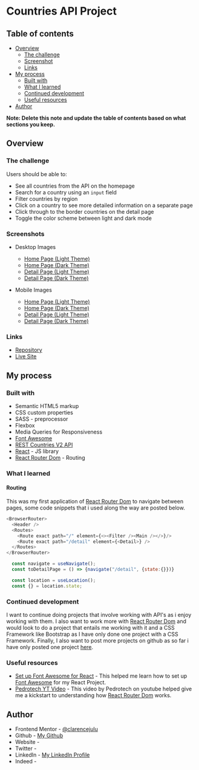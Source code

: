 # Countries API Project

## Table of contents

- [Overview](#overview)
  - [The challenge](#the-challenge)
  - [Screenshot](#screenshot)
  - [Links](#links)
- [My process](#my-process)
  - [Built with](#built-with)
  - [What I learned](#what-i-learned)
  - [Continued development](#continued-development)
  - [Useful resources](#useful-resources)
- [Author](#author)

**Note: Delete this note and update the table of contents based on what sections you keep.**

## Overview

### The challenge

Users should be able to:

- See all countries from the API on the homepage
- Search for a country using an `input` field
- Filter countries by region
- Click on a country to see more detailed information on a separate page
- Click through to the border countries on the detail page
- Toggle the color scheme between light and dark mode 

### Screenshots
- Desktop Images
  - [Home Page (Light Theme)](/design/desktop-home-light.png)
  - [Home Page (Dark Theme)](/design/desktop-home-dark.png)
  - [Detail Page (Light Theme)](/design/desktop-detail-light.png)
  - [Detail Page (Dark Theme)](/design/desktop-detail-dark.png)

- Mobile Images
  - [Home Page (Light Theme)](/design/mobile-home-light.png)
  - [Home Page (Dark Theme)](/design/mobile-home-dark.png)
  - [Detail Page (Light Theme)](/design/mobile-detail-light.png)
  - [Detail Page (Dark Theme)](/design/mobile-detail-dark.png)


### Links

- [Repository](https://github.com/clarencejulu/countries)
- [Live Site](https://clarencejulu.github.io/countries/)

## My process

### Built with

- Semantic HTML5 markup
- CSS custom properties
- SASS - preprocessor
- Flexbox
- Media Queries for Responsiveness
- [Font Awesome](https://fontawesome.com/icons/)
- [REST Countries V2 API](https://restcountries.com/#api-endpoints-v2)
- [React](https://reactjs.org/) - JS library
- [React Router Dom](https://v5.reactrouter.com/web/guides/quick-start) - Routing

### What I learned

#### Routing

This was my first application of [React Router Dom](https://v5.reactrouter.com/web/guides/quick-start) to navigate between pages, some code snippets that i used along the way are posted below.
```js
<BrowserRouter>
  <Header />
  <Routes>
    <Route exact path="/" element={<><Filter /><Main /></>}/>
    <Route exact path="/detail" element={<Detail>} />
  </Routes>
</BrowserRouter>
```
```js
  const navigate = useNavigate();
  const toDetailPage = () => {navigate("/detail", {state:{}})}
```
```js
  const location = useLocation();
  const {} = location.state;
```

### Continued development

I want to continue doing projects that involve working with API's as i enjoy working with them. I also want to work more with [React Router Dom](https://v5.reactrouter.com/web/guides/quick-start) and would look to do a project that entails me working with it and a CSS Framework like Bootstrap as I have only done one project with a CSS Framework.
Finally, I also want to post more projects on github as so far i have only posted one project [here](https://clarencejulu.github.io/track-ip-addy/).

### Useful resources

- [Set up Font Awesome for React](https://fontawesome.com/docs/web/use-with/react/) - This helped me learn how to set up [Font Awesome](https://fontawesome.com/icons/) for my React Project.
- [Pedrotech YT Video](https://youtu.be/UjHT_NKR_gU) - This video by Pedrotech on youtube helped give me a kickstart to understanding how [React Router Dom](https://v5.reactrouter.com/web/guides/quick-start) works.

## Author

- Frontend Mentor - [@clarencejulu](https://www.frontendmentor.io/profile/clarencejulu)
- Github - [My Github](https://github.com/clarencejulu)
- Website - []()
- Twitter - []()
- LinkedIn - [My LinkedIn Profile](https://www.linkedin.com/in/clarence-onumajulu/)
- Indeed - []()

